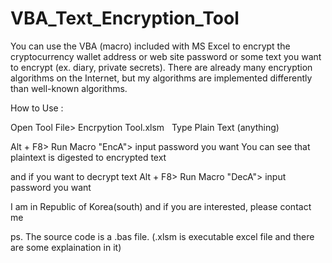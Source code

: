 # VBA_Text_Encryption_Tool
You can use the VBA (macro) included with MS Excel to encrypt the cryptocurrency wallet address or web site password or some text you want to encrypt (ex. diary, private secrets). 
There are already many encryption algorithms on the Internet, but my algorithms are implemented differently than well-known algorithms.

How to Use : 

Open Tool File> Encrpytion Tool.xlsm
 
Type Plain Text (anything)

Alt + F8> Run Macro "EncA"> input password you want
You can see that plaintext is digested to encrypted text

and if you want to decrypt text
Alt + F8> Run Macro "DecA"> input password you want



I am in Republic of Korea(south) and if you are interested, please contact me 

ps. The source code is a .bas file. (.xlsm is executable excel file and there are some explaination in it)

